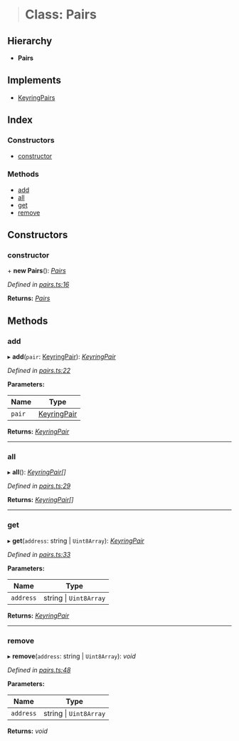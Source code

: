 > # Class: Pairs

## Hierarchy

* **Pairs**

## Implements

* [KeyringPairs](../interfaces/_types_.keyringpairs.md)

## Index

### Constructors

* [constructor](_pairs_.pairs.md#constructor)

### Methods

* [add](_pairs_.pairs.md#add)
* [all](_pairs_.pairs.md#all)
* [get](_pairs_.pairs.md#get)
* [remove](_pairs_.pairs.md#remove)

## Constructors

###  constructor

\+ **new Pairs**(): *[Pairs](_pairs_.pairs.md)*

*Defined in [pairs.ts:16](https://github.com/polkadot-js/common/blob/09e0b80/packages/keyring/src/pairs.ts#L16)*

**Returns:** *[Pairs](_pairs_.pairs.md)*

## Methods

###  add

▸ **add**(`pair`: [KeyringPair](../interfaces/_types_.keyringpair.md)): *[KeyringPair](../interfaces/_types_.keyringpair.md)*

*Defined in [pairs.ts:22](https://github.com/polkadot-js/common/blob/09e0b80/packages/keyring/src/pairs.ts#L22)*

**Parameters:**

Name | Type |
------ | ------ |
`pair` | [KeyringPair](../interfaces/_types_.keyringpair.md) |

**Returns:** *[KeyringPair](../interfaces/_types_.keyringpair.md)*

___

###  all

▸ **all**(): *[KeyringPair](../interfaces/_types_.keyringpair.md)[]*

*Defined in [pairs.ts:29](https://github.com/polkadot-js/common/blob/09e0b80/packages/keyring/src/pairs.ts#L29)*

**Returns:** *[KeyringPair](../interfaces/_types_.keyringpair.md)[]*

___

###  get

▸ **get**(`address`: string | `Uint8Array`): *[KeyringPair](../interfaces/_types_.keyringpair.md)*

*Defined in [pairs.ts:33](https://github.com/polkadot-js/common/blob/09e0b80/packages/keyring/src/pairs.ts#L33)*

**Parameters:**

Name | Type |
------ | ------ |
`address` | string \| `Uint8Array` |

**Returns:** *[KeyringPair](../interfaces/_types_.keyringpair.md)*

___

###  remove

▸ **remove**(`address`: string | `Uint8Array`): *void*

*Defined in [pairs.ts:48](https://github.com/polkadot-js/common/blob/09e0b80/packages/keyring/src/pairs.ts#L48)*

**Parameters:**

Name | Type |
------ | ------ |
`address` | string \| `Uint8Array` |

**Returns:** *void*